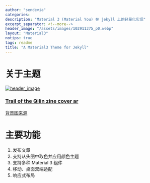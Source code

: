 ```yaml
---
author: "sendevia"
categories:
description: "Material 3 (Material You) 在 jekyll 上的轻量化实现"
excerpt_separator: <!--more-->
header_image: "/assets/images/102911375_p0.webp"
layout: "Material3"
notips: true
tags: readme
title: "A Material3 Theme for Jekyll"
---
```


# 关于主题

<div>
  <a href="https://pixiv.net/artworks/102911375" style="display: block">
    <div class="mcd" spec="focus">
      <img src="{{ site.header_image }}" alt="header_image"/>
      <div class="mcd-supporting">
        <h3>Trail of the Qilin zine cover ar</h3>
        <p>背景图来源</p>
      </div>
    </div>
  </a>
</div>

# 主要功能

1. 发布文章
2. 支持从头图中取色并应用颜色主题
3. 支持多种 Material 3 组件
4. 移动、桌面双端适配
5. 响应式布局
